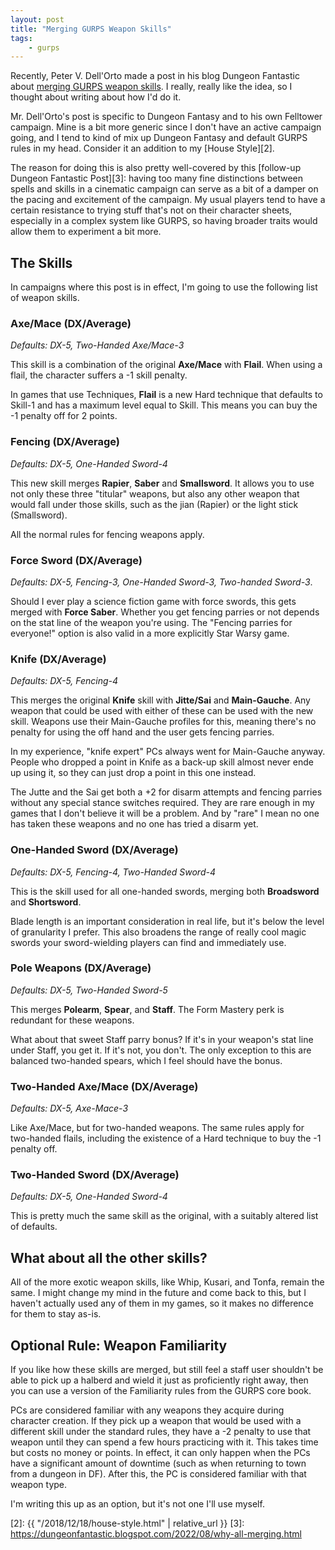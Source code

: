 ```yaml
---
layout: post
title: "Merging GURPS Weapon Skills"
tags:
    - gurps
---
```


Recently, Peter V. Dell'Orto made a post in his blog Dungeon Fantastic about
[merging GURPS weapon skills][1]. I really, really like the idea, so I thought
about writing about how I'd do it.

Mr. Dell'Orto's post is specific to Dungeon Fantasy and to his own Felltower
campaign. Mine is a bit more generic since I don't have an active campaign
going, and I tend to kind of mix up Dungeon Fantasy and default GURPS rules in
my head. Consider it an addition to my [House Style][2].

The reason for doing this is also pretty well-covered by this [follow-up Dungeon
Fantastic Post][3]: having too many fine distinctions between spells and skills
in a cinematic campaign can serve as a bit of a damper on the pacing and
excitement of the campaign. My usual players tend to have a certain resistance
to trying stuff that's not on their character sheets, especially in a complex
system like GURPS, so having broader traits would allow them to experiment a bit
more.

## The Skills

In campaigns where this post is in effect, I'm going to use the following list
of weapon skills.

### Axe/Mace (DX/Average)

_Defaults: DX-5, Two-Handed Axe/Mace-3_

This skill is a combination of the original **Axe/Mace** with **Flail**. When
using a flail, the character suffers a -1 skill penalty.

In games that use Techniques, **Flail** is a new Hard technique that defaults to
Skill-1 and has a maximum level equal to Skill. This means you can buy the -1
penalty off for 2 points.

### Fencing (DX/Average)

_Defaults: DX-5, One-Handed Sword-4_

This new skill merges **Rapier**, **Saber** and **Smallsword**. It allows you to
use not only these three "titular" weapons, but also any other weapon that would
fall under those skills, such as the jian (Rapier) or the light stick
(Smallsword).

All the normal rules for fencing weapons apply.

### Force Sword (DX/Average)

_Defaults: DX-5, Fencing-3, One-Handed Sword-3, Two-handed Sword-3_.

Should I ever play a science fiction game with force swords, this gets merged
with **Force Saber**. Whether you get fencing parries or not depends on the stat
line of the weapon you're using. The "Fencing parries for everyone!" option is
also valid in a more explicitly Star Warsy game.

### Knife (DX/Average)

_Defaults: DX-5, Fencing-4_

This merges the original **Knife** skill with **Jitte/Sai** and
**Main-Gauche**. Any weapon that could be used with either of these can be used
with the new skill. Weapons use their Main-Gauche profiles for this, meaning
there's no penalty for using the off hand and the user gets fencing parries.

In my experience, "knife expert" PCs always went for Main-Gauche anyway. People
who dropped a point in Knife as a back-up skill almost never ende up using it,
so they can just drop a point in this one instead.

The Jutte and the Sai get both a +2 for disarm attempts and fencing parries
without any special stance switches required. They are rare enough in my games
that I don't believe it will be a problem. And by "rare" I mean no one has taken
these weapons and no one has tried a disarm yet.

### One-Handed Sword (DX/Average)

_Defaults: DX-5, Fencing-4, Two-Handed Sword-4_

This is the skill used for all one-handed swords, merging both **Broadsword**
and **Shortsword**.

Blade length is an important consideration in real life, but it's below the
level of granularity I prefer. This also broadens the range of really cool magic
swords your sword-wielding players can find and immediately use.

### Pole Weapons (DX/Average)

_Defaults: DX-5, Two-Handed Sword-5_

This merges **Polearm**, **Spear**, and **Staff**. The Form Mastery perk is
redundant for these weapons.

What about that sweet Staff parry bonus? If it's in your weapon's stat line
under Staff, you get it. If it's not, you don't. The only exception to this are
balanced two-handed spears, which I feel should have the bonus.

### Two-Handed Axe/Mace (DX/Average)

_Defaults: DX-5, Axe-Mace-3_

Like Axe/Mace, but for two-handed weapons. The same rules apply for two-handed
flails, including the existence of a Hard technique to buy the -1 penalty off.

### Two-Handed Sword (DX/Average)

_Defaults: DX-5, One-Handed Sword-4_

This is pretty much the same skill as the original, with a suitably altered list
of defaults.

## What about all the other skills?

All of the more exotic weapon skills, like Whip, Kusari, and Tonfa, remain the
same. I might change my mind in the future and come back to this, but I haven't
actually used any of them in my games, so it makes no difference for them to
stay as-is.

## Optional Rule: Weapon Familiarity

If you like how these skills are merged, but still feel a staff user shouldn't
be able to pick up a halberd and wield it just as proficiently right away, then
you can use a version of the Familiarity rules from the GURPS core book.

PCs are considered familiar with any weapons they acquire during character
creation. If they pick up a weapon that would be used with a different skill
under the standard rules, they have a -2 penalty to use that weapon until they
can spend a few hours practicing with it. This takes time but costs no money or
points. In effect, it can only happen when the PCs have a significant amount of
downtime (such as when returning to town from a dungeon in DF). After this, the
PC is considered familiar with that weapon type.

I'm writing this up as an option, but it's not one I'll use myself.

[1]: https://dungeonfantastic.blogspot.com/2022/07/possible-weapon-skill-mergers-for-gurps.html
[2]: {{ "/2018/12/18/house-style.html" | relative_url }}
[3]: https://dungeonfantastic.blogspot.com/2022/08/why-all-merging.html
